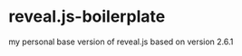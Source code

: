 reveal.js-boilerplate
=====================

my personal base version of reveal.js based on version 2.6.1

